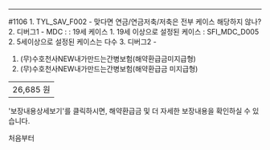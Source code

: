 
---

#1106
	1. TYL_SAV_F002 - 맞다면 연금/연금저축/저축은 전부 케이스 해당하지 않나?
	2. 디버그1 - MDC : : 19세 케이스 
		1. 19세 이상으로 설정된 케이스 : SFI_MDC_D005 
		2. 5세이상으로 설정된 케이스는 다수
	3. 디버그2 - 
1. (무)수호천사NEW내가만드는간병보험(해약환급금미지급형)
2. (무)수호천사NEW내가만드는간병보험(해약환급금 미지급형)

|   |
|---|
|26,685 원|

'보장내용상세보기'를 클릭하시면, 해약환급금 및 더 자세한 보장내용을 확인하실 수 있습니다.

처음부터